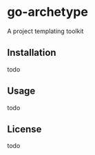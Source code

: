 # go-archetype

A project templating toolkit

## Installation

todo

## Usage

todo

## License

todo

  [100]: https://github.com/mlafeldt/chef-runner/blob/v0.9.0/chef/omnibus/omnibus.go
  [101]: https://github.com/hashicorp/vault-auth-plugin-example/blob/f5bad67c730e446b5fef826dfd5f1229a0e94475/Makefile
  [102]: https://sohlich.github.io/post/go_makefile/
  [103]: http://www.codershaven.com/multi-platform-makefile-for-go/
